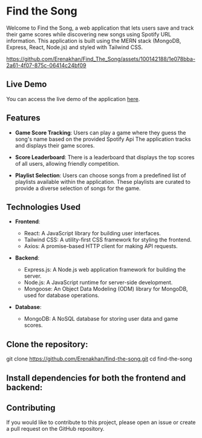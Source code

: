 # Find the Song

Welcome to Find the Song, a web application that lets users save and track their game scores while discovering new songs using Spotify URL information. This application is built using the MERN stack (MongoDB, Express, React, Node.js) and styled with Tailwind CSS.




https://github.com/Erenakhan/Find_The_Song/assets/100142188/1e078bba-2a61-4f07-875c-06414c24bf09




## Live Demo

You can access the live demo of the application [here](https://findthesong.vercel.app/).

## Features

- **Game Score Tracking**: Users can play a game where they guess the song's name based on the provided Spotify Api The application tracks and displays their game scores.

- **Score Leaderboard**: There is a leaderboard that displays the top scores of all users, allowing friendly competition.

- **Playlist Selection**: Users can choose songs from a predefined list of playlists available within the application. These playlists are curated to provide a diverse selection of songs for the game.

## Technologies Used

- **Frontend**:
  - React: A JavaScript library for building user interfaces.
  - Tailwind CSS: A utility-first CSS framework for styling the frontend.
  - Axios: A promise-based HTTP client for making API requests.

- **Backend**:
  - Express.js: A Node.js web application framework for building the server.
  - Node.js: A JavaScript runtime for server-side development.
  - Mongoose: An Object Data Modeling (ODM) library for MongoDB, used for database operations.

- **Database**:
  - MongoDB: A NoSQL database for storing user data and game scores.


## Clone the repository:

git clone https://github.com/Erenakhan/find-the-song.git
cd find-the-song

##  Install dependencies for both the frontend and backend:

## Contributing

If you would like to contribute to this project, please open an issue or create a pull request on the GitHub repository.




